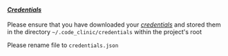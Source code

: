 #### _[Credentials](https://console.cloud.google.com/apis/credentials)_

Please ensure that you have downloaded your _[credentials](https://console.cloud.google.com/apis/credentials)_ and stored them in the directory `~/.code_clinic/credentials` within the project's root

Please rename file to `credentials.json`

